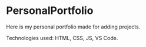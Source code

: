 # PersonalPortfolio

Here is my personal portfolio made for adding projects.

Technologies used: HTML, CSS, JS, VS Code.

